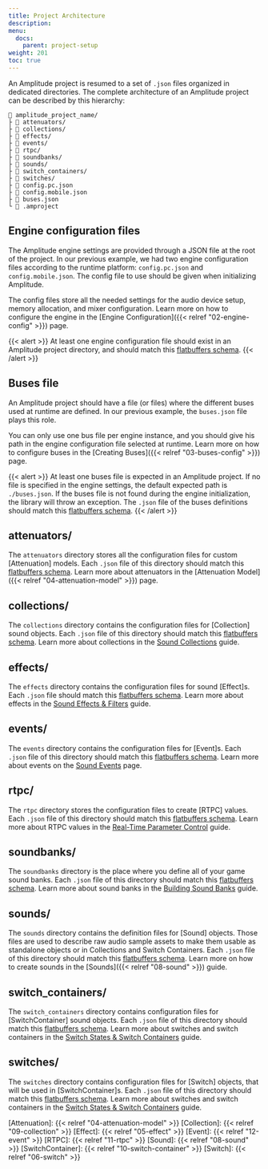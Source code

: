 ```yaml
---
title: Project Architecture
description:
menu:
  docs:
    parent: project-setup
weight: 201
toc: true
---
```


An Amplitude project is resumed to a set of `.json` files organized in dedicated directories. The complete architecture of an Amplitude project can be described by this hierarchy:

```text
📁 amplitude_project_name/
├ 📁 attenuators/
├ 📁 collections/
├ 📁 effects/
├ 📁 events/
├ 📁 rtpc/
├ 📁 soundbanks/
├ 📁 sounds/
├ 📁 switch_containers/
├ 📁 switches/
├ 📄 config.pc.json
├ 📄 config.mobile.json
├ 📄 buses.json
└ 📄 .amproject
```

## Engine configuration files

The Amplitude engine settings are provided through a JSON file at the root of the project. In our previous example, we had two engine configuration files according to the runtime platform: `config.pc.json` and `config.mobile.json`. The config file to use should be given when initializing Amplitude.

The config files store all the needed settings for the audio device setup, memory allocation, and mixer configuration. Learn more on how to configure the engine in the [Engine Configuration]({{< relref "02-engine-config" >}}) page.

{{< alert >}}
At least one engine configuration file should exist in an Amplitude project directory, and should match this [flatbuffers schema](https://github.com/SparkyStudios/AmplitudeAudioSDK/blob/main/schemas/engine_config_definition.fbs).
{{< /alert >}}

## Buses file

An Amplitude project should have a file (or files) where the different buses used at runtime are defined. In our previous example, the `buses.json` file plays this role.

You can only use one bus file per engine instance, and you should give his path in the engine configuration file selected at runtime. Learn more on how to configure buses in the [Creating Buses]({{< relref "03-buses-config" >}}) page.

{{< alert >}}
At least one buses file is expected in an Amplitude project. If no file is specified in the engine settings, the default expected path is `./buses.json`. If the buses file is not found during the engine initialization, the library will throw an exception. The `.json` file of the buses definitions should match this [flatbuffers schema](https://github.com/SparkyStudios/AmplitudeAudioSDK/blob/main/schemas/buses_definition.fbs).
{{< /alert >}}

## attenuators/

The `attenuators` directory stores all the configuration files for custom [Attenuation] models. Each `.json` file of this directory should match this [flatbuffers schema](https://github.com/SparkyStudios/AmplitudeAudioSDK/blob/main/schemas/attenuation_definition.fbs). Learn more about attenuators in the [Attenuation Model]({{< relref "04-attenuation-model" >}}) page.

## collections/

The `collections` directory contains the configuration files for [Collection] sound objects. Each `.json` file of this directory should match this [flatbuffers schema](https://github.com/SparkyStudios/AmplitudeAudioSDK/blob/main/schemas/collection_definition.fbs). Learn more about collections in the [Sound Collections](../sound-collections) guide.

## effects/

The `effects` directory contains the configuration files for sound [Effect]s. Each `.json` file should match this [flatbuffers schema](https://github.com/SparkyStudios/AmplitudeAudioSDK/blob/main/schemas/effect_definition.fbs). Learn more about effects in the [Sound Effects & Filters](../sound-effects) guide.

## events/

The `events` directory contains the configuration files for [Event]s. Each `.json` file of this directory should match this [flatbuffers schema](https://github.com/SparkyStudios/AmplitudeAudioSDK/blob/main/schemas/event_definition.fbs). Learn more about events on the [Sound Events](../sound-events) page.

## rtpc/

The `rtpc` directory stores the configuration files to create [RTPC] values. Each `.json` file of this directory should match this [flatbuffers schema](https://github.com/SparkyStudios/AmplitudeAudioSDK/blob/main/schemas/rtpc_definition.fbs). Learn more about RTPC values in the [Real-Time Parameter Control](../rtpc) guide.

## soundbanks/

The `soundbanks` directory is the place where you define all of your game sound banks. Each `.json` file of this directory should match this [flatbuffers schema](https://github.com/SparkyStudios/AmplitudeAudioSDK/blob/main/schemas/sound_bank_definition.fbs). Learn more about sound banks in the [Building Sound Banks](../build-sound-bank) guide.

## sounds/

The `sounds` directory contains the definition files for [Sound] objects. Those files are used to describe raw audio sample assets to make them usable as standalone objects or in Collections and Switch Containers. Each `.json` file of this directory should match this [flatbuffers schema](https://github.com/SparkyStudios/AmplitudeAudioSDK/blob/main/schemas/sound_definition.fbs). Learn more on how to create sounds in the [Sounds]({{< relref "08-sound" >}}) guide.

## switch_containers/

The `switch_containers` directory contains configuration files for [SwitchContainer] sound objects. Each `.json` file of this directory should match this [flatbuffers schema](https://github.com/SparkyStudios/AmplitudeAudioSDK/blob/main/schemas/switch_container_definition.fbs). Learn more about switches and switch containers in the [Switch States & Switch Containers](../switch-states-and-switch-containers) guide.

## switches/

The `switches` directory contains configuration files for [Switch] objects, that will be used in [SwitchContainer]s. Each `.json` file of this directory should match this [flatbuffers schema](https://github.com/SparkyStudios/AmplitudeAudioSDK/blob/main/schemas/switch_definition.fbs). Learn more about switches and switch containers in the [Switch States & Switch Containers](../switch-states-and-switch-containers) guide.

[Attenuation]: {{< relref "04-attenuation-model" >}}
[Collection]: {{< relref "09-collection" >}}
[Effect]: {{< relref "05-effect" >}}
[Event]: {{< relref "12-event" >}}
[RTPC]: {{< relref "11-rtpc" >}}
[Sound]: {{< relref "08-sound" >}}
[SwitchContainer]: {{< relref "10-switch-container" >}}
[Switch]: {{< relref "06-switch" >}}
